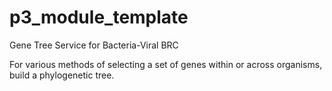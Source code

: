 # p3_module_template
Gene Tree Service for Bacteria-Viral BRC

For various methods of selecting a set of genes within or across organisms, 
build a phylogenetic tree.


